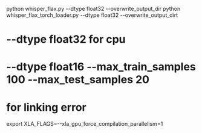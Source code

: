 python whisper_flax.py --dtype float32 --overwrite_output_dir
python whisper_flax_torch_loader.py --dtype float32 --overwrite_output_dirt
# --dtype float32 for cpu
# --dtype float16 --max_train_samples 100 --max_test_samples 20

# for linking error
export XLA_FLAGS=--xla_gpu_force_compilation_parallelism=1 

